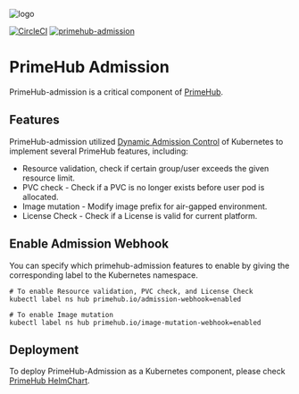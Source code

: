 ![logo](https://github.com/InfuseAI/primehub/raw/master/docs/media/logo.png?raw=true "PrimeHub")

[![CircleCI](https://circleci.com/gh/InfuseAI/primehub-admission.svg?style=svg)](https://circleci.com/gh/InfuseAI/primehub-admission)
[![primehub-admission](https://img.shields.io/docker/pulls/infuseai/primehub-admission?label=docker%20pulls)](https://hub.docker.com/r/infuseai/primehub-admission)

# PrimeHub Admission

PrimeHub-admission is a critical component of [PrimeHub](https://github.com/infuseai/primehub).

## Features

PrimeHub-admission utilized [Dynamic Admission Control](https://kubernetes.io/docs/reference/access-authn-authz/extensible-admission-controllers/) of Kubernetes to implement several PrimeHub features, including:
- Resource validation, check if certain group/user exceeds the given resource limit.
- PVC check - Check if a PVC is no longer exists before user pod is allocated.
- Image mutation - Modify image prefix for air-gapped environment.
- License Check - Check if a License is valid for current platform.

## Enable Admission Webhook

You can specify which primehub-admission features to enable by giving the corresponding label to the Kubernetes namespace.

```
# To enable Resource validation, PVC check, and License Check
kubectl label ns hub primehub.io/admission-webhook=enabled

# To enable Image mutation
kubectl label ns hub primehub.io/image-mutation-webhook=enabled
```

## Deployment

To deploy PrimeHub-Admission as a Kubernetes component, please check [PrimeHub HelmChart](https://github.com/InfuseAI/primehub/tree/master/chart/templates/admission).
